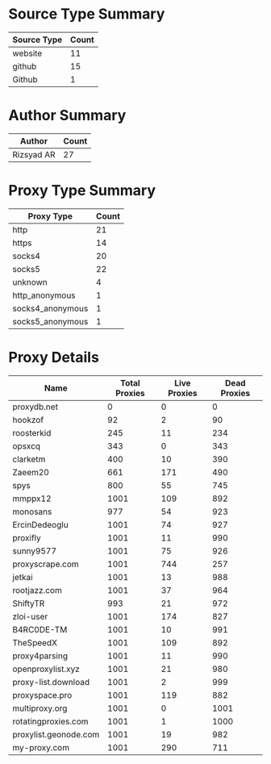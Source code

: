 # Source Type Summary

| Source Type | Count |
|-------------|-------|
| website | 11 |
| github | 15 |
| Github | 1 |


# Author Summary

| Author | Count |
|--------|-------|
| Rizsyad AR | 27 |


# Proxy Type Summary

| Proxy Type | Count |
|------------|-------|
| http | 21 |
| https | 14 |
| socks4 | 20 |
| socks5 | 22 |
| unknown | 4 |
| http_anonymous | 1 |
| socks4_anonymous | 1 |
| socks5_anonymous | 1 |


# Proxy Details

| Name | Total Proxies | Live Proxies | Dead Proxies |
|------|---------------|--------------|---------------|
| proxydb.net | 0 | 0 | 0 |
| hookzof | 92 | 2 | 90 |
| roosterkid | 245 | 11 | 234 |
| opsxcq | 343 | 0 | 343 |
| clarketm | 400 | 10 | 390 |
| Zaeem20 | 661 | 171 | 490 |
| spys | 800 | 55 | 745 |
| mmppx12 | 1001 | 109 | 892 |
| monosans | 977 | 54 | 923 |
| ErcinDedeoglu | 1001 | 74 | 927 |
| proxifly | 1001 | 11 | 990 |
| sunny9577 | 1001 | 75 | 926 |
| proxyscrape.com | 1001 | 744 | 257 |
| jetkai | 1001 | 13 | 988 |
| rootjazz.com | 1001 | 37 | 964 |
| ShiftyTR | 993 | 21 | 972 |
| zloi-user | 1001 | 174 | 827 |
| B4RC0DE-TM | 1001 | 10 | 991 |
| TheSpeedX | 1001 | 109 | 892 |
| proxy4parsing | 1001 | 11 | 990 |
| openproxylist.xyz | 1001 | 21 | 980 |
| proxy-list.download | 1001 | 2 | 999 |
| proxyspace.pro | 1001 | 119 | 882 |
| multiproxy.org | 1001 | 0 | 1001 |
| rotatingproxies.com | 1001 | 1 | 1000 |
| proxylist.geonode.com | 1001 | 19 | 982 |
| my-proxy.com | 1001 | 290 | 711 |
